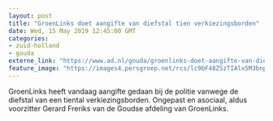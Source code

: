 ```yaml
---
layout: post
title: "GroenLinks doet aangifte van diefstal tien verkiezingsborden"
date: Wed, 15 May 2019 12:45:00 GMT
categories: 
- zuid-holland 
- gouda 
externe_link: "https://www.ad.nl/gouda/groenlinks-doet-aangifte-van-diefstal-tien-verkiezingsborden~a8be5f4e/"
feature_image: "https://images4.persgroep.net/rcs/lc9bF48ZSzTIAlx5M3bnp-2RfrE/diocontent/148434736/_fitwidth/400/?appId=21791a8992982cd8da851550a453bd7f&quality=0.7"
---
```


GroenLinks heeft vandaag aangifte gedaan bij de politie vanwege de diefstal van een tiental verkiezingsborden. Ongepast en asociaal, aldus voorzitter Gerard Freriks van de Goudse afdeling van GroenLinks.
